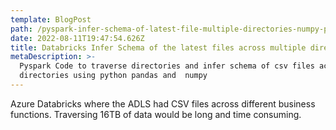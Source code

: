 ```yaml
---
template: BlogPost
path: /pyspark-infer-schema-of-latest-file-multiple-directories-numpy-pandas
date: 2022-08-11T19:47:54.626Z
title: Databricks Infer Schema of the latest files across multiple directories
metaDescription: >-
  Pyspark Code to traverse directories and infer schema of csv files across
  directories using python pandas and  numpy
---
```

Azure Databricks where the ADLS had CSV files across different business functions. Traversing 16TB of data would be long and time consuming.
